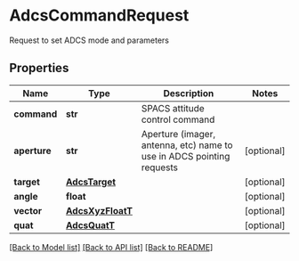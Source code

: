 # AdcsCommandRequest

Request to set ADCS mode and parameters
## Properties
Name | Type | Description | Notes
------------ | ------------- | ------------- | -------------
**command** | **str** | SPACS attitude control command | 
**aperture** | **str** | Aperture (imager, antenna, etc) name to use in ADCS pointing requests | [optional] 
**target** | [**AdcsTarget**](AdcsTarget.md) |  | [optional] 
**angle** | **float** |  | [optional] 
**vector** | [**AdcsXyzFloatT**](AdcsXyzFloatT.md) |  | [optional] 
**quat** | [**AdcsQuatT**](AdcsQuatT.md) |  | [optional] 

[[Back to Model list]](../README.md#documentation-for-models) [[Back to API list]](../README.md#documentation-for-api-endpoints) [[Back to README]](../README.md)


